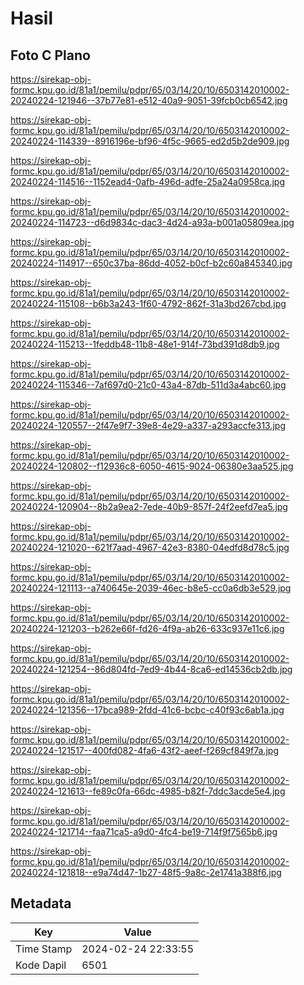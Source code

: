 # Hasil

## Foto C Plano

https://sirekap-obj-formc.kpu.go.id/81a1/pemilu/pdpr/65/03/14/20/10/6503142010002-20240224-121946--37b77e81-e512-40a9-9051-39fcb0cb6542.jpg

https://sirekap-obj-formc.kpu.go.id/81a1/pemilu/pdpr/65/03/14/20/10/6503142010002-20240224-114339--8916196e-bf96-4f5c-9665-ed2d5b2de909.jpg

https://sirekap-obj-formc.kpu.go.id/81a1/pemilu/pdpr/65/03/14/20/10/6503142010002-20240224-114516--1152ead4-0afb-496d-adfe-25a24a0958ca.jpg

https://sirekap-obj-formc.kpu.go.id/81a1/pemilu/pdpr/65/03/14/20/10/6503142010002-20240224-114723--d6d9834c-dac3-4d24-a93a-b001a05809ea.jpg

https://sirekap-obj-formc.kpu.go.id/81a1/pemilu/pdpr/65/03/14/20/10/6503142010002-20240224-114917--650c37ba-86dd-4052-b0cf-b2c60a845340.jpg

https://sirekap-obj-formc.kpu.go.id/81a1/pemilu/pdpr/65/03/14/20/10/6503142010002-20240224-115108--b6b3a243-1f60-4792-862f-31a3bd267cbd.jpg

https://sirekap-obj-formc.kpu.go.id/81a1/pemilu/pdpr/65/03/14/20/10/6503142010002-20240224-115213--1feddb48-11b8-48e1-914f-73bd391d8db9.jpg

https://sirekap-obj-formc.kpu.go.id/81a1/pemilu/pdpr/65/03/14/20/10/6503142010002-20240224-115346--7af697d0-21c0-43a4-87db-511d3a4abc60.jpg

https://sirekap-obj-formc.kpu.go.id/81a1/pemilu/pdpr/65/03/14/20/10/6503142010002-20240224-120557--2f47e9f7-39e8-4e29-a337-a293accfe313.jpg

https://sirekap-obj-formc.kpu.go.id/81a1/pemilu/pdpr/65/03/14/20/10/6503142010002-20240224-120802--f12936c8-6050-4615-9024-06380e3aa525.jpg

https://sirekap-obj-formc.kpu.go.id/81a1/pemilu/pdpr/65/03/14/20/10/6503142010002-20240224-120904--8b2a9ea2-7ede-40b9-857f-24f2eefd7ea5.jpg

https://sirekap-obj-formc.kpu.go.id/81a1/pemilu/pdpr/65/03/14/20/10/6503142010002-20240224-121020--621f7aad-4967-42e3-8380-04edfd8d78c5.jpg

https://sirekap-obj-formc.kpu.go.id/81a1/pemilu/pdpr/65/03/14/20/10/6503142010002-20240224-121113--a740645e-2039-46ec-b8e5-cc0a6db3e529.jpg

https://sirekap-obj-formc.kpu.go.id/81a1/pemilu/pdpr/65/03/14/20/10/6503142010002-20240224-121203--b262e66f-fd26-4f9a-ab26-633c937e11c6.jpg

https://sirekap-obj-formc.kpu.go.id/81a1/pemilu/pdpr/65/03/14/20/10/6503142010002-20240224-121254--86d804fd-7ed9-4b44-8ca6-ed14536cb2db.jpg

https://sirekap-obj-formc.kpu.go.id/81a1/pemilu/pdpr/65/03/14/20/10/6503142010002-20240224-121356--17bca989-2fdd-41c6-bcbc-c40f93c6ab1a.jpg

https://sirekap-obj-formc.kpu.go.id/81a1/pemilu/pdpr/65/03/14/20/10/6503142010002-20240224-121517--400fd082-4fa6-43f2-aeef-f269cf849f7a.jpg

https://sirekap-obj-formc.kpu.go.id/81a1/pemilu/pdpr/65/03/14/20/10/6503142010002-20240224-121613--fe89c0fa-66dc-4985-b82f-7ddc3acde5e4.jpg

https://sirekap-obj-formc.kpu.go.id/81a1/pemilu/pdpr/65/03/14/20/10/6503142010002-20240224-121714--faa71ca5-a9d0-4fc4-be19-714f9f7565b6.jpg

https://sirekap-obj-formc.kpu.go.id/81a1/pemilu/pdpr/65/03/14/20/10/6503142010002-20240224-121818--e9a74d47-1b27-48f5-9a8c-2e1741a388f6.jpg


## Metadata

| Key        | Value               |
| ---------- | ------------------- |
| Time Stamp | 2024-02-24 22:33:55 |
| Kode Dapil | 6501                |



